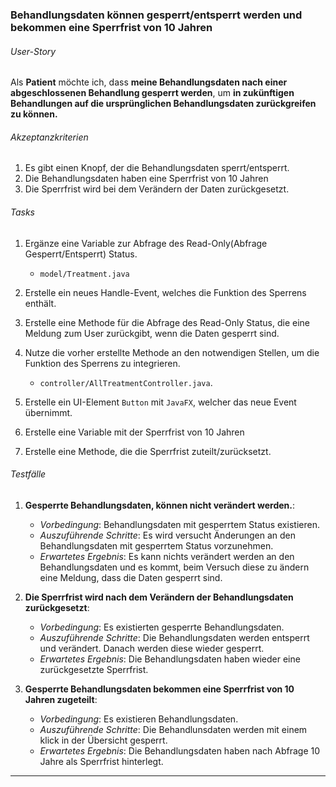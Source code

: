 ### **Behandlungsdaten können gesperrt/entsperrt werden und bekommen eine Sperrfrist von 10 Jahren**

###### User-Story

Als **Patient** möchte ich, dass **meine Behandlungsdaten nach einer abgeschlossenen Behandlung gesperrt werden**, um 
**in zukünftigen Behandlungen auf die ursprünglichen Behandlungsdaten zurückgreifen zu können.**

###### Akzeptanzkriterien

1. Es gibt einen Knopf, der die Behandlungsdaten sperrt/entsperrt.
2. Die Behandlungsdaten haben eine Sperrfrist von 10 Jahren
3. Die Sperrfrist wird bei dem Verändern der Daten zurückgesetzt.

###### Tasks

1. Ergänze eine Variable zur Abfrage des Read-Only(Abfrage Gesperrt/Entsperrt) Status. 
    - `model/Treatment.java` 
   
2. Erstelle ein neues Handle-Event, welches die Funktion des Sperrens enthält.
3. Erstelle eine Methode für die Abfrage des Read-Only Status, die eine Meldung zum User zurückgibt, wenn die Daten gesperrt sind.
4. Nutze die vorher erstellte Methode an den notwendigen Stellen, um die Funktion des Sperrens zu integrieren.

   - `controller/AllTreatmentController.java`.


5. Erstelle ein UI-Element `Button` mit `JavaFX`, welcher das neue Event übernimmt.

6. Erstelle eine Variable mit der Sperrfrist von 10 Jahren
7. Erstelle eine Methode, die die Sperrfrist zuteilt/zurücksetzt.



###### Testfälle

1. **Gesperrte Behandlungsdaten, können nicht verändert werden.**:
    - *Vorbedingung*: Behandlungsdaten mit gesperrtem Status existieren.
    - *Auszuführende Schritte*: Es wird versucht Änderungen an den Behandlungsdaten mit gesperrtem Status vorzunehmen.
    - *Erwartetes Ergebnis*: Es kann nichts verändert werden an den Behandlungsdaten und es kommt, beim Versuch diese zu ändern eine Meldung, dass die Daten gesperrt sind.

2. **Die Sperrfrist wird nach dem Verändern der Behandlungsdaten zurückgesetzt**:
    - *Vorbedingung*: Es existierten gesperrte Behandlungsdaten.
    - *Auszuführende Schritte*: Die Behandlungsdaten werden entsperrt und verändert. Danach werden diese wieder gesperrt. 
    - *Erwartetes Ergebnis*: Die Behandlungsdaten haben wieder eine zurückgesetzte Sperrfrist.

3. **Gesperrte Behandlungsdaten bekommen eine Sperrfrist von 10 Jahren zugeteilt**:
    - *Vorbedingung*: Es existieren Behandlungsdaten.
    - *Auszuführende Schritte*:  Die Behandlunsdaten werden mit einem klick in der Übersicht gesperrt.
    - *Erwartetes Ergebnis*: Die Behandlungsdaten haben nach Abfrage 10 Jahre als Sperrfrist hinterlegt.

***